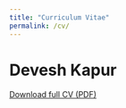 ```yaml
---
title: "Curriculum Vitae"
permalink: /cv/
---
```


# Devesh Kapur

[Download full CV (PDF)](/files/cv_jan_2023.pdf)
